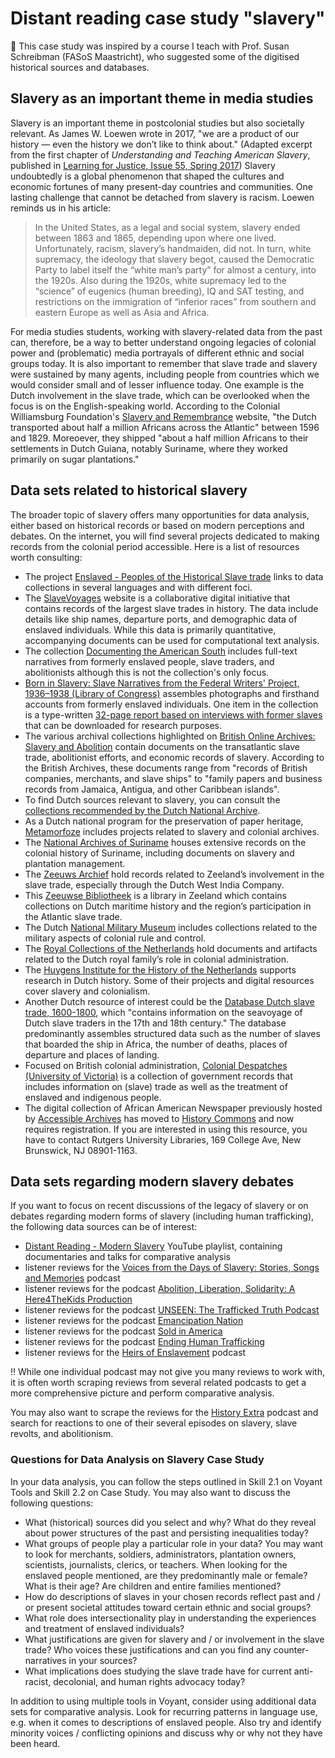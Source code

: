 # Distant reading case study "slavery"

🙌 This case study was inspired by a course I teach with Prof. Susan Schreibman (FASoS Maastricht), who suggested some of the digitised historical sources and databases. 

## Slavery as an important theme in media studies

Slavery is an important theme in postcolonial studies but also societally relevant. As James W. Loewen wrote in 2017, "we are a product of our history — even the history we don’t like to think about." (Adapted excerpt from the first chapter of *Understanding and Teaching American Slavery*, published in [Learning for Justice, Issue 55, Spring 2017](https://www.learningforjustice.org/magazine/spring-2017/what-learning-about-slavery-can-teach-us-about-ourselves)) Slavery undoubtedly is a global phenomenon that shaped the cultures and economic fortunes of many present-day countries and communities. One lasting challenge that cannot be detached from slavery is racism. Loewen reminds us in his article:

> In the United States, as a legal and social system, slavery ended between 1863 and 1865, depending upon where one lived. Unfortunately, racism, slavery’s handmaiden, did not. In turn, white supremacy, the ideology that slavery begot, caused the Democratic Party to label itself the “white man’s party” for almost a century, into the 1920s. Also during the 1920s, white supremacy led to the “science” of eugenics (human breeding), IQ and SAT testing, and restrictions on the immigration of “inferior races” from southern and eastern Europe as well as Asia and Africa.

For media studies students, working with slavery-related data from the past can, therefore, be a way to better understand ongoing legacies of colonial power and (problematic) media portrayals of different ethnic and social groups today. It is also important to remember that slave trade and slavery were sustained by many agents, including people from countries which we would consider small and of lesser influence today. One example is the Dutch involvement in the slave trade, which can be overlooked when the focus is on the English-speaking world. According to the Colonial Williamsburg Foundation's [Slavery and Remembrance](https://slaveryandremembrance.org/articles/article/?id=A0145) website, "the Dutch transported about half a million Africans across the Atlantic" between 1596 and 1829. Moreoever, they shipped "about a half million Africans to their settlements in Dutch Guiana, notably Suriname, where they worked primarily on sugar plantations."

## Data sets related to historical slavery

The broader topic of slavery offers many opportunities for data analysis, either based on historical records or based on modern perceptions and debates. On the internet, you will find several projects dedicated to making records from the colonial period accessible. Here is a list of resources worth consulting:

- The project [Enslaved - Peoples of the Historical Slave trade](https://enslaved.org/data/) links to data collections in several languages and with different foci.
- The [SlaveVoyages](https://www.slavevoyages.org/) website is a collaborative digital initiative that contains records of the largest slave trades in history. The data include details like ship names, departure ports, and demographic data of enslaved individuals. While this data is primarily quantitative, accompanying documents can be used for computational text analysis.
- The collection [Documenting the American South](https://docsouth.unc.edu/) includes full-text narratives from formerly enslaved people, slave traders, and abolitionists although this is not the collection's only focus.
- [Born in Slavery: Slave Narratives from the Federal Writers' Project, 1936–1938 (Library of Congress)](https://www.loc.gov/collections/slave-narratives-from-the-federal-writers-project-1936-to-1938/) assembles photographs and firsthand accounts from formerly enslaved individuals. One item in the collection is a type-written [32-page report based on interviews with former slaves](https://www.loc.gov/resource/mesn.001/?st=gallery) that can be downloaded for research purposes.
- The various archival collections highlighted on [British Online Archives: Slavery and Abolition](https://britishonlinearchives.com/themes/11/slavery-and-abolition?filters[attributes][theme_ids]=11&filters[className]=collection&filters[query]=) contain documents on the transatlantic slave trade, abolitionist efforts, and economic records of slavery. According to the British Archives, these documents range from "records of British companies, merchants, and slave ships" to "family papers and business records from Jamaica, Antigua, and other Caribbean islands".
- To find Dutch sources relevant to slavery, you can consult the [collections recommended by the Dutch National Archive](https://www.nationaalarchief.nl/en/slavery).
- As a Dutch national program for the preservation of paper heritage, [Metamorfoze](https://www.metamorfoze.nl/en) includes projects related to slavery and colonial archives.
- The [National Archives of Suriname](http://nationaalarchief.sr/) houses extensive records on the colonial history of Suriname, including documents on slavery and plantation management.
- The [Zeeuws Archief](https://www.zeeuwsarchief.nl/) hold records related to Zeeland’s involvement in the slave trade, especially through the Dutch West India Company.
- This [Zeeuwse Bibliotheek](https://www.zeeuwsebibliotheek.nl/) is a library in Zeeland which contains collections on Dutch maritime history and the region’s participation in the Atlantic slave trade.
- The Dutch [National Military Museum](https://www.nmm.nl/) includes collections related to the military aspects of colonial rule and control.
- The [Royal Collections of the Netherlands](https://www.koninklijkeverzamelingen.nl/) hold documents and artifacts related to the Dutch royal family’s role in colonial administration.
- The [Huygens Institute for the History of the Netherlands](https://www.huygens.knaw.nl/) supports research in Dutch history. Some of their projects and digital resources cover slavery and colonialism.
- Another Dutch resource of interest could be the [Database Dutch slave trade, 1600-1800](https://maritiemportal.nl/dutch-slave-trade-dans/), which "contains information on the seavoyage of Dutch slave traders in the 17th and 18th century." The database predominantly assembles structured data such as the number of slaves that boarded the ship in Africa, the number of deaths, places of departure and places of landing.
- Focused on British colonial administration, [Colonial Despatches (University of Victoria)](https://bcgenesis.uvic.ca/) is a collection of government records that includes information on (slave) trade as well as the treatment of enslaved and indigenous people.
- The digital collection of African American Newspaper previously hosted by [Accessible Archives](https://www.accessible-archives.com/) has moved to [History Commons](https://www.libraries.rutgers.edu/databases/history-commons) and now requires registration. If you are interested in using this resource, you have to contact Rutgers University Libraries, 169 College Ave, New Brunswick, NJ 08901-1163.

## Data sets regarding modern slavery debates

If you want to focus on recent discussions of the legacy of slavery or on debates regarding modern forms of slavery (including human trafficking), the following data sources can be of interest:

- [Distant Reading - Modern Slavery](https://www.youtube.com/@digitalhistory7990/playlists) YouTube playlist, containing documentaries and talks for comparative analysis
- listener reviews for the [Voices from the Days of Slavery: Stories, Songs and Memories](https://podcasts.apple.com/us/podcast/voices-from-the-days-of-slavery-stories-songs-and-memories/id310780631) podcast
- listener reviews for the podcast [Abolition, Liberation, Solidarity: A Here4TheKids Production](https://podcasts.apple.com/us/podcast/abolition-liberation-solidarity-a-here4thekids/id1719169060)
- listener reviews for the podcast [UNSEEN: The Trafficked Truth Podcast](https://podcasts.apple.com/us/podcast/unseen-the-trafficked-truth-podcast/id1529659754)
- listener reviews for the podcast [Emancipation Nation](https://podcasts.apple.com/us/podcast/emancipation-nation/id1471116928)
- listener reviews for the podcast [Sold in America](https://podcasts.apple.com/us/podcast/sold-in-america/id1437315032)
- listener reviews for the podcast [Ending Human Trafficking](https://podcasts.apple.com/us/podcast/ending-human-trafficking-podcast/id434716755)
- listener reviews for the [Heirs of Enslavement](https://podcasts.apple.com/us/podcast/heirs-of-enslavement/id1714812668) podcast

:bangbang: While one individual podcast may not give you many reviews to work with, it is often worth scraping reviews from several related podcasts to get a more comprehensive picture and perform comparative analysis.

You may also want to scrape the reviews for the [History Extra](https://podcasts.apple.com/at/podcast/history-extra-podcast/id256580326) podcast and search for reactions to one of their several episodes on slavery, slave revolts, and abolitionism.



### Questions for Data Analysis on Slavery Case Study

In your data analysis, you can follow the steps outlined in Skill 2.1 on Voyant Tools and Skill 2.2 on Case Study. You may also want to discuss the following questions:

- What (historical) sources did you select and why? What do they reveal about power structures of the past and persisting inequalities today?
- What groups of people play a particular role in your data? You may want to look for merchants, soldiers, administrators, plantation owners, scientists, journalists, clerics, or teachers. When looking for the enslaved people mentioned, are they predominantly male or female? What is their age? Are children and entire families mentioned?
- How do descriptions of slaves in your chosen records reflect past and / or present societal attitudes toward certain ethnic and social groups?
- What role does intersectionality play in understanding the experiences and treatment of enslaved individuals?
- What justifications are given for slavery and / or involvement in the slave trade? Who voices these justifications and can you find any counter-narratives in your sources?
- What implications does studying the slave trade have for current anti-racist, decolonial, and human rights advocacy today?

In addition to using multiple tools in Voyant, consider using additional data sets for comparative analysis. Look for recurring patterns in language use, e.g. when it comes to descriptions of enslaved people. Also try and identify minority voices / conflicting opinions and discuss why or why not they have been heard.

